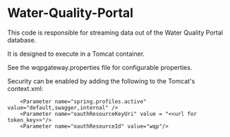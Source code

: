 # Water-Quality-Portal

This code is responsible for streaming data out of the Water Quality Portal database.

It is designed to execute in a Tomcat container.

See the wqpgateway.properties file for configurable properties.

Security can be enabled by adding the following to the Tomcat's context.xml:

```
    <Parameter name="spring.profiles.active" value="default,swagger,internal" />
    <Parameter name="oauthResourceKeyUri" value = "<<url for token_key>>"/>
    <Parameter name="oauthResourceId" value="wqp"/>
```

